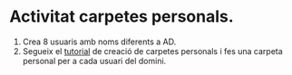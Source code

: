 # Activitat carpetes personals.

1. Crea 8 usuaris amb noms diferents a AD.
2. Segueix el [tutorial](https://github.com/XaSaFa/MP04/blob/main/uf3/carpeta_personal_windows.md) de creació de carpetes personals i fes una carpeta personal per a cada usuari del domini.
